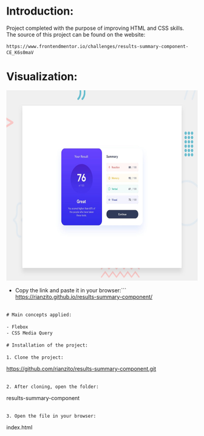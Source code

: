 
# Introduction:

Project completed with the purpose of improving HTML and CSS skills. <br>
The source of this project can be found on the website:
```
https://www.frontendmentor.io/challenges/results-summary-component-CE_K6s0maV
```

# Visualization:

<img src="https://github.com/rianzito/results-summary-component/blob/master/design/desktop-preview.jpg" height="500" />

- Copy the link and paste it in your browser:```
https://rianzito.github.io/results-summary-component/
```

# Main concepts applied:

- Flebox
- CSS Media Query

# Installation of the project:

1. Clone the project:
```
https://github.com/rianzito/results-summary-component.git 
```

2. After cloning, open the folder:

```
results-summary-component
```

3. Open the file in your browser:

```
index.html 
```
